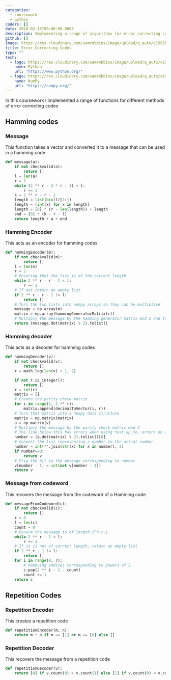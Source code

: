 ```yaml
---
categories:
  - coursework
  - python
coders: []
date: 2019-02-15T00:00:00.000Z
description: Implementing a range of algorithms for error correcting codes
github: []
image: https://res.cloudinary.com/samrobbins/image/upload/q_auto/v1593531664/Hamming_distance_3_bit_binary_bxipcz.svg
title: Error Correcting Codes
type: ""
tech:
  - logo: https://res.cloudinary.com/samrobbins/image/upload/q_auto/v1591793276/logos/logos_python_pjlesq.svg
    name: Python
    url: "https://www.python.org/"
  - logo: https://res.cloudinary.com/samrobbins/image/upload/q_auto/v1593531782/numpy_qiayvh.svg
    name: NumPy
    url: "https://numpy.org/"
---
```


In this coursework I implemented a range of functions for different methods of error correcting codes

## Hamming codes

### Message

This function takes a vector and converted it to a message that can be used in a hamming code

```python
def message(a):
    if not checkvalid(a):
        return []
    l = len(a)
    r = 2
    while (2 ** r - 2 * r - 1) < l:
        r += 1
    k = 2 ** r - r - 1
    length = list(bin(l)[2:])
    length = [int(x) for x in length]
    length = [0] * (r - len(length)) + length
    end = [0] * (k - r - l)
    return length + a + end
```

### Hamming Encoder

This acts as an encoder for hamming codes

```python
def hammingEncoder(m):
    if not checkvalid(m):
        return []
    l = len(m)
    r = 2
    # Ensuring that the list is of the correct length
    while 2 ** r - r - 1 < l:
        r += 1
    # If not return an empty list
    if 2 ** r - r - 1 != l:
        return []
    # Turn the two lists into numpy arrays so they can be multiplied
    message = np.array(m)
    matrix = np.array(hammingGeneratorMatrix(r))
    # Multiply the message by the hamming generator matrix mod 2 and turn it back to a python list
    return (message.dot(matrix) % 2).tolist()
```

### Hamming decoder

This acts as a decoder for hamming codes

```python
def hammingDecoder(v):
    if not checkvalid(v):
        return []
    r = math.log(len(v) + 1, 2)

    if not r.is_integer():
        return []
    r = int(r)
    matrix = []
    # Create the parity check matrix
    for i in range(1, 2 ** r):
        matrix.append(decimalToVector(i, r))
    # Turn that matrix into a numpy data structure
    matrix = np.matrix(matrix)
    a = np.matrix(v)
    # Multiply the message by the parity check matrix mod 2
    # The line below this has errors when using test_up_to, errors on 2
    number = (a.dot(matrix) % 2).tolist()[0]
    # Convert the list representing a number to the actual number
    number = int("".join(str(x) for x in number), 2)
    if number==0:
        return v
    # Flip the bit in the message corresponding to number
    v[number - 1] = int(not v[number - 1])
    return v
```

### Message from codeword

This recovers the message from the codeword of a Hamming code

```python
def messageFromCodeword(c):
    if not checkvalid(c):
        return []
    r = 0
    l = len(c)
    count = 0
    # Ensure the message is of length 2^r-r-1
    while 2 ** r - 1 < l:
        r += 1
    # If it is not of correct length, return an empty list
    if 2 ** r - 1 != l:
        return []
    for i in range(0, r):
        # Removing indices corresponding to powers of 2
        c.pop(2 ** i - 1 - count)
        count += 1
    return c
```

## Repetition Codes

### Repetition Encoder

This creates a repetition code

```python
def repetitionEncoder(m, n):
    return m * n if m == [1] or m == [0] else []
```

### Repetition Decoder

This recovers the message from a repetition code

```python
def repetitionDecoder(v):
    return [0] if v.count(0) > v.count(1) else [1] if v.count(0) < v.count(1) else []
```
